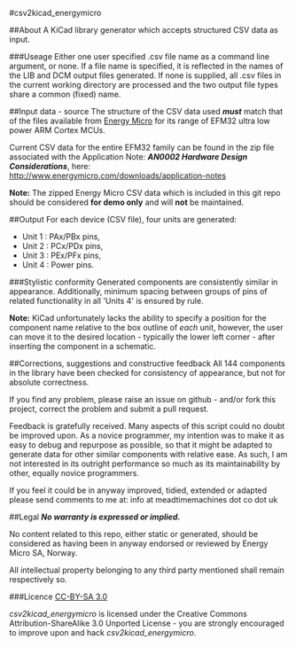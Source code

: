 #csv2kicad_energymicro

##About
A KiCad library generator which accepts structured CSV data as input.

###Useage
Either one user specified .csv file name as a command line argument, or none. If a file name is specified, it is reflected in the names of the LIB and DCM output files generated. If none is supplied, all .csv files in the current working directory are processed and the two output file types share a common (fixed) name.

##Input data - source
The structure of the CSV data used ***must*** match that of the files available from [Energy Micro](http://www.energymicro.com/) for its range of EFM32 ultra low power ARM Cortex MCUs.

Current CSV data for the entire EFM32 family can be found in the zip file associated with the Application Note: ***AN0002 Hardware Design Considerations***, here: http://www.energymicro.com/downloads/application-notes

**Note:** The zipped Energy Micro CSV data which is included in this git repo should be considered **for demo only** and will **not** be maintained.

##Output
For each device (CSV file), four units are generated:
- Unit 1 : PAx/PBx pins,
- Unit 2 : PCx/PDx pins,
- Unit 3 : PEx/PFx pins,
- Unit 4 : Power pins.

###Stylistic conformity
Generated components are consistently similar in appearance.
Additionally, minimum spacing between groups of pins of related functionality in all 'Units 4' is ensured by rule.

**Note:** KiCad unfortunately lacks the ability to specify a position for the component name relative to the box outline of *each* unit, however, the user can move it to the desired location - typically the lower left corner - after inserting the component in a schematic.

##Corrections, suggestions and constructive feedback
All 144 components in the library have been checked for consistency of appearance, but not for absolute correctness.

If you find any problem, please raise an issue on github - and/or fork this project, correct the problem and submit a pull request.

Feedback is gratefully received. Many aspects of this script could no doubt be improved upon. As a novice programmer, my intention was to make it as easy to debug and repurpose as possible, so that it might be adapted to generate data for other similar components with relative ease.
As such, I am not interested in its outright performance so much as its maintainability by other, equally novice programmers.

If you feel it could be in anyway improved, tidied, extended or adapted please send comments to me at:
info at meadtimemachines dot co dot uk

##Legal
***No warranty is expressed or implied.***

No content related to this repo, either static or generated, should be considered as having been in anyway endorsed or reviewed by Energy Micro SA, Norway.

All intellectual property belonging to any third party mentioned shall remain respectively so.

###Licence
[CC-BY-SA 3.0](http://creativecommons.org/licenses/by-sa/3.0/)

*csv2kicad_energymicro* is licensed under the Creative Commons Attribution-ShareAlike 3.0 Unported License - you are strongly encouraged to improve upon and hack *csv2kicad_energymicro*.
